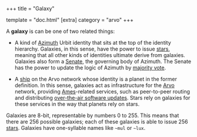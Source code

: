 +++
title = "Galaxy"

template = "doc.html"
[extra]
category = "arvo"
+++

A **galaxy** is can be one of two related things:

- A kind of [Azimuth](../azimuth) Urbit identity that sits at the top of the identity hierarchy. Galaxies, in this sense, have the power to issue [stars](../star), meaning that all other kinds of identities ultimate derive from galaxies. Galaxies also form a [Senate](../senate), the governing body of Azimuth. The Senate has the power to update the logic of Azimuth by [majority vote](../voting).

- A [ship](../ship) on the Arvo network whose identity is a planet in the former definition. In this sense, galaxies act as infrastructure for the [Arvo](../arvo) network, providing [Ames](../ames)-related services, such as peer-to-peer routing and distributing [over-the-air software updates](../ota-updates). Stars rely on galaxies for these services in the way that planets rely on stars.

Galaxies are 8-bit, representable by numbers 0 to 255. This means that there are 256 possible galaxies; each of these galaxies is able to issue 256 [stars](../star). Galaxies have one-syllable names like `~mul` or `~lux`.
